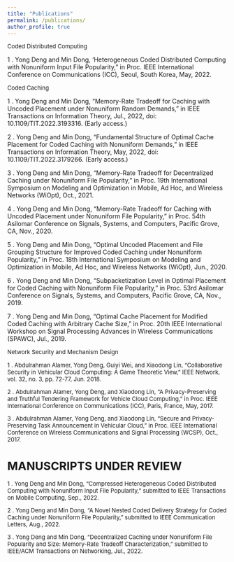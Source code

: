 ```yaml
---
title: "Publications"
permalink: /publications/
author_profile: true
---
```


<font size=2>Coded Distributed Computing</font>

1 . Yong Deng and Min Dong, ‘Heterogeneous Coded Distributed Computing with Nonuniform Input File Popularity,” in Proc. IEEE International Conference on Communications (ICC), Seoul, South Korea, May, 2022. 

<font size=2>Coded Caching</font>

1 . Yong Deng and Min Dong, “Memory-Rate Tradeoff for Caching with Uncoded Placement under Nonuniform Random Demands,” in IEEE Transactions on Information Theory, Jul., 2022, doi: 10.1109/TIT.2022.3193316. (Early access.) 

2 . Yong Deng and Min Dong, “Fundamental Structure of Optimal Cache Placement for Coded Caching with Nonuniform Demands,” in IEEE Transactions on Information Theory, May, 2022, doi: 10.1109/TIT.2022.3179266. (Early access.) 

3 . Yong Deng and Min Dong, “Memory-Rate Tradeoff for Decentralized Caching under Nonuniform File Popularity,” in Proc. 19th International Symposium on Modeling and Optimization in Mobile, Ad Hoc, and Wireless Networks (WiOpt), Oct., 2021. 

4 . Yong Deng and Min Dong, “Memory-Rate Tradeoff for Caching with Uncoded Placement under Nonuniform File Popularity,” in Proc. 54th Asilomar Conference on Signals, Systems, and Computers, Pacific Grove, CA, Nov., 2020. 

5 . Yong Deng and Min Dong, “Optimal Uncoded Placement and File Grouping Structure for Improved Coded Caching under Nonuniform Popularity,” in Proc. 18th International Symposium on Modeling and Optimization in Mobile, Ad Hoc, and Wireless Networks (WiOpt), Jun., 2020. 

6 . Yong Deng and Min Dong, “Subpacketization Level in Optimal Placement for Coded Caching with Nonuniform File Popularity,” in Proc. 53rd Asilomar Conference on Signals, Systems, and Computers, Pacific Grove, CA, Nov., 2019. 

7 . Yong Deng and Min Dong, “Optimal Cache Placement for Modified Coded Caching with Arbitrary Cache Size,” in Proc. 20th IEEE International Workshop on Signal Processing Advances in Wireless Communications (SPAWC), Jul., 2019. 

<font size=2>Network Security and Mechanism Design<font>

1 . Abdulrahman Alamer, Yong Deng, Guiyi Wei, and Xiaodong Lin, “Collaborative Security in Vehicular Cloud Computing: A Game Theoretic View,” IEEE Network, vol. 32, no. 3, pp. 72-77, Jun. 2018.

2 . Abdulrahman Alamer, Yong Deng, and Xiaodong Lin, “A Privacy-Preserving and Truthful Tendering Framework for Vehicle Cloud
Computing,” in Proc. IEEE International Conference on Communications (ICC), Paris, France, May, 2017.

3 . Abdulrahman Alamer, Yong Deng, and Xiaodong Lin, “Secure and Privacy-Preserving Task Announcement in Vehicular Cloud,” in
Proc. IEEE International Conference on Wireless Communications and Signal Processing (WCSP), Oct., 2017.


MANUSCRIPTS UNDER REVIEW 
===
1 . Yong Deng and Min Dong, “Compressed Heterogeneous Coded Distributed Computing with Nonuniform Input File Popularity,” submitted to IEEE Transactions on Mobile Computing, Sep., 2022. 

2 . Yong Deng and Min Dong, “A Novel Nested Coded Delivery Strategy for Coded Caching under Nonuniform File Popularity,” submitted to IEEE Communication Letters, Aug., 2022. 

3 . Yong Deng and Min Dong, “Decentralized Caching under Nonuniform File Popularity and Size: Memory-Rate Tradeoff Characterization,” submitted to IEEE/ACM Transactions on Networking, Jul., 2022.

